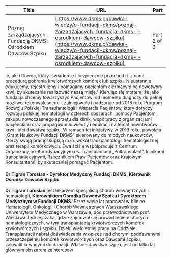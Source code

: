 | **Title**       | **URL**           | **Part**              |
|-----------------|-------------------|-----------------------|
| Poznaj zarządzających Fundacją DKMS i Ośrodkiem Dawców Szpiku         | [https://www.dkms.pl/dawka-wiedzy/o-fundacji-dkms/poznaj-zarzadzajacych-fundacja-dkms-i-osrodkiem-dawcow-szpiku](https://www.dkms.pl/dawka-wiedzy/o-fundacji-dkms/poznaj-zarzadzajacych-fundacja-dkms-i-osrodkiem-dawcow-szpiku)    | Part 2 of 3          |

ie, ale i Dawca, który  świadomie i bezpiecznie przechodzi  z nami procedurę̨ pobrania krwiotwórczych komórek lub szpiku. Nieustannie edukujemy, rejestrujemy i pomagamy pacjentom cierpiącym na nowotwory krwi, by skutecznie realizować́ naszą misję."
Kierując się mottem, że jako fundacja chcemy towarzyszyć́ Pacjentowi od momentu diagnozy do pełnej możliwej rekonwalescencji, zainicjowała i nadzoruje od 2018 roku Program Rozwoju Polskiej Transplantologii i Wsparcia Pacjentów, który dotyczy rozwoju polskiej hematologii w czterech obszarach: pomocy Pacjentom, zakupu nowoczesnego sprzętu dla klinik, współpracy z organizacjami pacjenckimi oraz propagowaniu wiedzy i edukacji na temat nowotworów krwi i idei dawstwa szpiku. W ramach tej inicjatywy w 2019 roku, powołała „Grant Naukowy Fundacji DKMS” skierowany do młodych naukowców, którzy swoją pracę skupiają m.in. wokół transplantologii hematologicznej oraz terapii komórkowych. Ewa ściśle współpracuje z Centrum Organizacyjno\-Koordynacyjnym ds. Transplantacji „Poltransplant”, klinikami transplantacyjnymi, Rzecznikiem Praw Pacjentów oraz Krajowymi Konsultantami, by skuteczniej pomagać Pacjentom.


  



#### Dr Tigran Torosian \- Dyrektor Medyczny Fundacji DKMS, Kierownik Ośrodka Dawców Szpiku



**Dr Tigran Torosian** jest lekarzem specjalistą chorób wewnętrznych i hematologii, **Kierownikiem Ośrodka Dawców Szpiku i Dyrektorem Medycznym w Fundacji DKMS.** Przez wiele lat pracował w Klinice Hematologii, Onkologii i Chorób Wewnętrznych Warszawskiego Uniwersytetu Medycznego w Warszawie, pod przewodnictwem prof. Wiesława Jędrzejczaka, gdzie zajmował się prowadzeniem chorych hematologicznych, w tym transplantacją krwiotwórczych komórek krwiotwórczych i szpiku. Dzięki wieloletniej pracy na Oddziale Transplantacji nabrał doświadczenia w opiece nad chorymi poddawanymi przeszczepieniu komórek krwiotwórczych oraz Dawcami szpiku, zakwalifikowanymi do donacji. Właśnie dawstwo szpiku jest od kilku lat głównym obszarem zainteresow